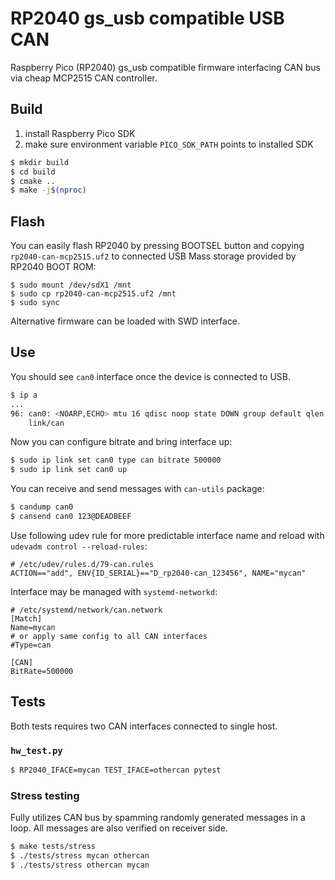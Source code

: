 # RP2040 gs_usb compatible USB CAN

Raspberry Pico (RP2040) gs_usb compatible firmware interfacing CAN bus via cheap MCP2515 CAN controller.


## Build
1. install Raspberry Pico SDK
2. make sure environment variable `PICO_SDK_PATH` points to installed SDK

```sh
$ mkdir build
$ cd build
$ cmake ..
$ make -j$(nproc)
```

## Flash
You can easily flash RP2040 by pressing BOOTSEL button and copying `rp2040-can-mcp2515.uf2` to connected USB Mass storage provided by RP2040 BOOT ROM:
```
$ sudo mount /dev/sdX1 /mnt
$ sudo cp rp2040-can-mcp2515.uf2 /mnt
$ sudo sync
```

Alternative firmware can be loaded with SWD interface.

## Use
You should see `can0` interface once the device is connected to USB.
```sh
$ ip a
...
96: can0: <NOARP,ECHO> mtu 16 qdisc noop state DOWN group default qlen 10
    link/can
```

Now you can configure bitrate and bring interface up:
```sh
$ sudo ip link set can0 type can bitrate 500000
$ sudo ip link set can0 up
```

You can receive and send messages with `can-utils` package:
```sh
$ candump can0
$ cansend can0 123@DEADBEEF
```

Use following udev rule for more predictable interface name and reload with `udevadm control --reload-rules`:
```
# /etc/udev/rules.d/79-can.rules
ACTION=="add", ENV{ID_SERIAL}=="D_rp2040-can_123456", NAME="mycan"
```

Interface may be managed with `systemd-networkd`:
```
# /etc/systemd/network/can.network
[Match]
Name=mycan
# or apply same config to all CAN interfaces
#Type=can

[CAN]
BitRate=500000
```

## Tests
Both tests requires two CAN interfaces connected to single host.

### `hw_test.py`
```sh
$ RP2040_IFACE=mycan TEST_IFACE=othercan pytest
```

### Stress testing
Fully utilizes CAN bus by spamming randomly generated messages in a loop. All messages are also verified on receiver side. 
```sh
$ make tests/stress
$ ./tests/stress mycan othercan
$ ./tests/stress othercan mycan
```


